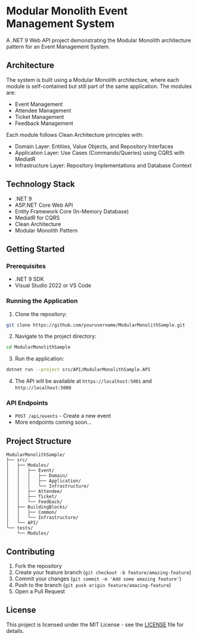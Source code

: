 # Modular Monolith Event Management System

A .NET 9 Web API project demonstrating the Modular Monolith architecture pattern for an Event Management System.

## Architecture

The system is built using a Modular Monolith architecture, where each module is self-contained but still part of the same application. The modules are:

- Event Management
- Attendee Management
- Ticket Management
- Feedback Management

Each module follows Clean Architecture principles with:
- Domain Layer: Entities, Value Objects, and Repository Interfaces
- Application Layer: Use Cases (Commands/Queries) using CQRS with MediatR
- Infrastructure Layer: Repository Implementations and Database Context

## Technology Stack

- .NET 9
- ASP.NET Core Web API
- Entity Framework Core (In-Memory Database)
- MediatR for CQRS
- Clean Architecture
- Modular Monolith Pattern

## Getting Started

### Prerequisites

- .NET 9 SDK
- Visual Studio 2022 or VS Code

### Running the Application

1. Clone the repository:
```bash
git clone https://github.com/yourusername/ModularMonolithSample.git
```

2. Navigate to the project directory:
```bash
cd ModularMonolithSample
```

3. Run the application:
```bash
dotnet run --project src/API/ModularMonolithSample.API
```

4. The API will be available at `https://localhost:5001` and `http://localhost:5000`

### API Endpoints

- `POST /api/events` - Create a new event
- More endpoints coming soon...

## Project Structure

```
ModularMonolithSample/
├── src/
│   ├── Modules/
│   │   ├── Event/
│   │   │   ├── Domain/
│   │   │   ├── Application/
│   │   │   └── Infrastructure/
│   │   ├── Attendee/
│   │   ├── Ticket/
│   │   └── Feedback/
│   ├── BuildingBlocks/
│   │   ├── Common/
│   │   └── Infrastructure/
│   └── API/
└── tests/
    └── Modules/
```

## Contributing

1. Fork the repository
2. Create your feature branch (`git checkout -b feature/amazing-feature`)
3. Commit your changes (`git commit -m 'Add some amazing feature'`)
4. Push to the branch (`git push origin feature/amazing-feature`)
5. Open a Pull Request

## License

This project is licensed under the MIT License - see the [LICENSE](LICENSE) file for details. 